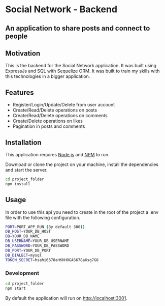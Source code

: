 # Social Network - Backend
## An application to share posts and connect to people

## Motivation
This is the backend for the Social Network application. It was built using ExpressJs and SQL with Sequelize ORM. It was built to train my skills with this technologies in a bigger application.

## Features
- Register/Login/Update/Delete from user account
- Create/Read/Delete operations on posts
- Create/Read/Delete operations on comments
- Create/Delete operations on likes
- Pagination in posts and comments

## Installation

This application requires [Node.js](https://nodejs.org/en/) and [NPM](https://www.npmjs.com/) to run.

Download or clone the project on your machine, install the dependencies and start the server.

```sh
cd project_folder
npm install
```

## Usage
In order to use this api you need to create in the root of the project a .env file with the following configuration.

```sh
PORT=PORT_APP_RUN (By default 3001)
DB_HOST=YOUR_DB_HOST
DB=YOUR_DB_NAME
DB_USERNAME=YOUR_DB_USERNAME
DB_PASSWORD=YOUR_DB_PASSWORD
DB_PORT=YOUR_DB_PORT
DB_DIALECT=mysql
TOKEN_SECRET=hsahi6378aHKHHOGAS678a6sg7G8
```

### Development

```sh
cd project_folder
npm start
```

By default the application will run on [http://localhost:3001](http://localhost:3001).
